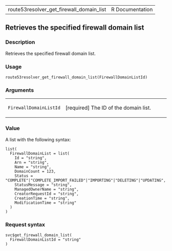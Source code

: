 <table style="width: 100%;">
<tbody>
<tr class="odd">
<td>route53resolver_get_firewall_domain_list</td>
<td style="text-align: right;">R Documentation</td>
</tr>
</tbody>
</table>

## Retrieves the specified firewall domain list

### Description

Retrieves the specified firewall domain list.

### Usage

    route53resolver_get_firewall_domain_list(FirewallDomainListId)

### Arguments

<table>
<colgroup>
<col style="width: 35%" />
<col style="width: 65%" />
</colgroup>
<tbody>
<tr class="odd">
<td><code
id="route53resolver_get_firewall_domain_list_:_FirewallDomainListId">FirewallDomainListId</code></td>
<td><p>[required] The ID of the domain list.</p></td>
</tr>
</tbody>
</table>

### Value

A list with the following syntax:

    list(
      FirewallDomainList = list(
        Id = "string",
        Arn = "string",
        Name = "string",
        DomainCount = 123,
        Status = "COMPLETE"|"COMPLETE_IMPORT_FAILED"|"IMPORTING"|"DELETING"|"UPDATING",
        StatusMessage = "string",
        ManagedOwnerName = "string",
        CreatorRequestId = "string",
        CreationTime = "string",
        ModificationTime = "string"
      )
    )

### Request syntax

    svc$get_firewall_domain_list(
      FirewallDomainListId = "string"
    )
